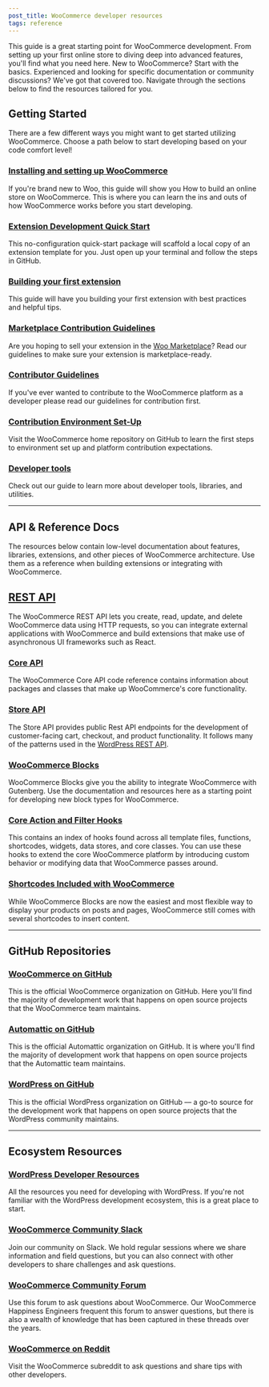 ```yaml
---
post_title: WooCommerce developer resources
tags: reference
---
```


This guide is a great starting point for WooCommerce development. From setting up your first online store to diving deep into advanced features, you'll find what you need here. New to WooCommerce? Start with the basics. Experienced and looking for specific documentation or community discussions? We've got that covered too. Navigate through the sections below to find the resources tailored for you.

## Getting Started

There are a few different ways you might want to get started utilizing WooCommerce. Choose a path below to start developing based on your code comfort level!

### [Installing and setting up WooCommerce](https://woo.com/document/build-online-store/)

If you're brand new to Woo, this guide will show you How to build an online store on WooCommerce. This is where you can learn the ins and outs of how WooCommerce works before you start developing.

### [Extension Development Quick Start](https://github.com/woocommerce/woocommerce/tree/trunk/packages/js/create-woo-extension)

This no-configuration quick-start package will scaffold a local copy of an extension template for you. Just open up your terminal and follow the steps in GitHub. 

### [Building your first extension](/extension-development/building-your-first-extension.md)

This guide will have you building your first extension with best practices and helpful tips.

### [Marketplace Contribution Guidelines](https://woo.com/document/marketplace-overview/)

Are you hoping to sell your extension in the [Woo Marketplace](https://woo.com/marketplace/)? Read our guidelines to make sure your extension is marketplace-ready.

### [Contributor Guidelines](https://github.com/woocommerce/woocommerce/blob/trunk/.github/CONTRIBUTING.md)

If you've ever wanted to contribute to the WooCommerce platform as a developer please read our guidelines for contribution first.

### [Contribution Environment Set-Up](https://github.com/woocommerce/woocommerce/tree/trunk)

Visit the WooCommerce home repository on GitHub to learn the first steps to environment set up and platform contribution expectations.

### [Developer tools](docs/getting-started/developer-tools.md)

Check out our guide to learn more about developer tools, libraries, and utilities. 

---


## API & Reference Docs

The resources below contain low-level documentation about features, libraries, extensions, and other pieces of WooCommerce architecture. Use them as a reference when building extensions or integrating with WooCommerce.

## [REST API](https://woocommerce.github.io/woocommerce-rest-api-docs/)

The WooCommerce REST API lets you create, read, update, and delete WooCommerce data using HTTP requests, so you can integrate external applications with WooCommerce and build extensions that make use of asynchronous UI frameworks such as React.

### [Core API](https://woo.com/wc-apidocs/index.html)

The WooCommerce Core API code reference contains information about packages and classes that make up WooCommerce's core functionality.

### [Store API](https://github.com/woocommerce/woocommerce-blocks/tree/trunk/src/StoreApi)

The Store API provides public Rest API endpoints for the development of customer-facing cart, checkout, and product functionality. It follows many of the patterns used in the [WordPress REST API](https://developer.wordpress.org/rest-api/key-concepts/).

### [WooCommerce Blocks](https://github.com/woocommerce/woocommerce-gutenberg-products-block/#documentation)

WooCommerce Blocks give you the ability to integrate WooCommerce with Gutenberg. Use the documentation and resources here as a starting point for developing new block types for WooCommerce.

### [Core Action and Filter Hooks](https://woo.com/wc-apidocs/hooks/hooks.html)

This contains an index of hooks found across all template files, functions, shortcodes, widgets, data stores, and core classes. You can use these hooks to extend the core WooCommerce platform by introducing custom behavior or modifying data that WooCommerce passes around.

### [Shortcodes Included with WooCommerce](https://woo.com/document/woocommerce-shortcodes/)

While WooCommerce Blocks are now the easiest and most flexible way to display your products on posts and pages, WooCommerce still comes with several shortcodes to insert content.

---

## GitHub Repositories

### [WooCommerce on GitHub](https://github.com/woocommerce)

This is the official WooCommerce organization on GitHub. Here you'll find the majority of development work that happens on open source projects that the WooCommerce team maintains.

### [Automattic on GitHub](https://github.com/automattic)

This is the official Automattic organization on GitHub. It is where you'll find the majority of development work that happens on open source projects that the Automattic team maintains.

### [WordPress on GitHub](https://github.com/wordpress)

This is the official WordPress organization on GitHub –– a go-to source for the development work that happens on open source projects that the WordPress community maintains.

---

## Ecosystem Resources

### [WordPress Developer Resources](https://developer.wordpress.org/)

All the resources you need for developing with WordPress. If you're not familiar with the WordPress development ecosystem, this is a great place to start.

### [WooCommerce Community Slack](https://woo.com/community-slack)

Join our community on Slack. We hold regular sessions where we share information and field questions, but you can also connect with other developers to share challenges and ask questions.

### [WooCommerce Community Forum](https://wordpress.org/support/plugin/woocommerce/)

Use this forum to ask questions about WooCommerce. Our WooCommerce Happiness Engineers frequent this forum to answer questions, but there is also a wealth of knowledge that has been captured in these threads over the years.

### [WooCommerce on Reddit](https://www.reddit.com/r/woocommerce/)

Visit the WooCommerce subreddit to ask questions and share tips with other developers.
